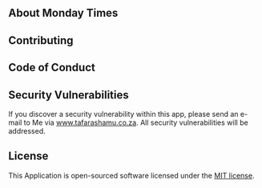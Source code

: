 ## About Monday Times

## Contributing

## Code of Conduct

## Security Vulnerabilities

If you discover a security vulnerability within this app, please send an e-mail to Me via www.tafarashamu.co.za. All security vulnerabilities will be addressed.

## License

This Application is open-sourced software licensed under the [MIT license](https://opensource.org/licenses/MIT).
